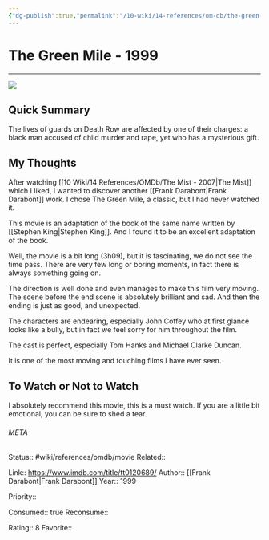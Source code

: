 ```yaml
---
{"dg-publish":true,"permalink":"/10-wiki/14-references/om-db/the-green-mile-1999/","title":"The Green Mile","tags":["mediaDB/tv/movie"]}
---
```



# The Green Mile - 1999
---
![](https://m.media-amazon.com/images/M/MV5BMTUxMzQyNjA5MF5BMl5BanBnXkFtZTYwOTU2NTY3._V1_SX300.jpg)


## Quick Summary
The lives of guards on Death Row are affected by one of their charges: a black man accused of child murder and rape, yet who has a mysterious gift.

## My Thoughts
After watching [[10 Wiki/14 References/OMDb/The Mist - 2007\|The Mist]] which I liked, I wanted to discover another [[Frank Darabont\|Frank Darabont]] work. I chose The Green Mile, a classic, but I had never watched it.

This movie is an adaptation of the book of the same name written by [[Stephen King\|Stephen King]]. And I found it to be an excellent adaptation of the book.

Well, the movie is a bit long (3h09), but it is fascinating, we do not see the time pass. There are very few long or boring moments, in fact there is always something going on.

The direction is well done and even manages to make this film very moving. The scene before the end scene is absolutely brilliant and sad. And then the ending is just as good, and unexpected.

The characters are endearing, especially John Coffey who at first glance looks like a bully, but in fact we feel sorry for him throughout the film.

The cast is perfect, especially Tom Hanks and Michael Clarke Duncan.

It is one of the most moving and touching films I have ever seen.

## To Watch or Not to Watch
I absolutely recommend this movie, this is a must watch. If you are a little bit emotional, you can be sure to shed a tear.



###### META
Status:: #wiki/references/omdb/movie
Related:: 

Link:: https://www.imdb.com/title/tt0120689/
Author:: [[Frank Darabont\|Frank Darabont]]
Year:: 1999

Priority:: 

Consumed:: true
Reconsume:: 

Rating:: 8
Favorite:: 
